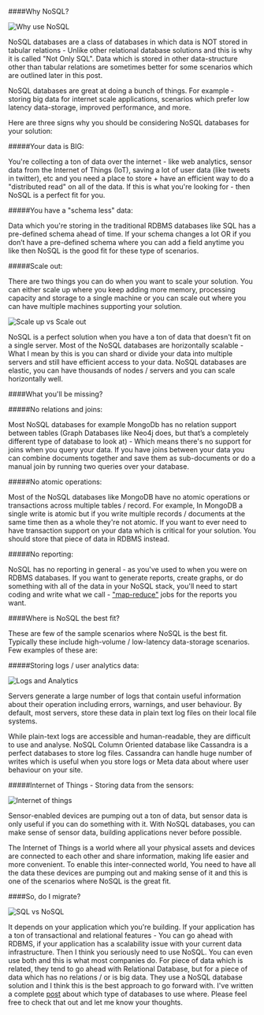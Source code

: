 ####Why NoSQL? 

![Why use NoSQL](https://blog.cloudboost.io/content/images/2015/06/nosql.jpg)

NoSQL databases are a class of databases in which data is NOT stored in tabular relations - Unlike other relational database solutions and this is why it is called "Not Only SQL". Data which is stored in other data-structure other than tabular relations are sometimes better for some scenarios which are outlined later in this post. 

NoSQL databases are great at doing a bunch of things. For example - storing big data for internet scale applications, scenarios which prefer low latency data-storage, improved performance, and more. 

Here are three signs why you should be considering NoSQL databases for your solution: 

#####Your data is BIG: 


You're collecting a ton of data over the internet - like web analytics, sensor data from the Internet of Things (IoT), saving a lot of user data (like tweets in twitter), etc and you need a place to store + have an efficient way to do a "distributed read" on all of the data. If this is what you're looking for - then NoSQL is a perfect fit for you. 

#####You have a "schema less" data:

Data which you're storing in the traditional RDBMS databases like SQL has a pre-defined schema ahead of time. If your schema changes a lot OR if you don’t have a pre-defined schema where you can add a field anytime you like then NoSQL is the good fit for these type of scenarios. 

#####Scale out:

There are two things you can do when you want to scale your solution. You can either scale up where you keep adding more memory, processing capacity and storage to a single machine or you can scale out where you can have multiple machines supporting your solution. 

![Scale up vs Scale out](https://blog.cloudboost.io/content/images/2015/06/KB_Scale_Out-Up.png)

NoSQL is a perfect solution when you have a ton of data that doesn't fit on a single server. Most of the NoSQL databases are horizontally scalable - What I mean by this is you can shard or divide your data into multiple servers and still have efficient access to your data. NoSQL databases are elastic, you can have thousands of nodes / servers and you can scale horizontally well.  

####What you'll be missing? 

#####No relations and joins: 

Most NoSQL databases for example MongoDb has no relation support between tables (Graph Databases like Neo4j does, but that’s a completely different type of database to look at) - Which means there's no support for joins when you query your data. If you have joins between your data you can combine documents together and save them as sub-documents or do a manual join by running two queries over your database.  

#####No atomic operations:

Most of the NoSQL databases like MongoDB have no atomic operations or transactions across multiple tables / record. For example, In MongoDB a single write is atomic but if you write multiple records / documents at the same time then as a whole they're not atomic. If you want to ever need to have transaction support on your data which is critical for your solution. You should store that piece of data in RDBMS instead. 

#####No reporting: 

NoSQL has no reporting in general - as you've used to when you were on RDBMS databases. If you want to generate reports, create graphs, or do something with all of the data in your NoSQL stack, you'll need to start coding and write what we call - ["map-reduce"](https://en.wikipedia.org/wiki/MapReduce) jobs for the reports you want.


####Where is NoSQL the best fit? 

These are few of the sample scenarios where NoSQL is the best fit. Typically these include high-volume / low-latency data-storage scenarios. Few examples of these are:  

#####Storing logs / user analytics data:

![Logs and Analytics](https://blog.cloudboost.io/content/images/2015/06/analytics-600.jpg)

Servers generate a large number of logs that contain useful information about their operation including errors, warnings, and user behaviour. By default, most servers, store these data in plain text log files on their local file systems.

While plain-text logs are accessible and human-readable, they are difficult to use and analyse. NoSQL Column Oriented database like Cassandra is a perfect databases to store log files. Cassandra can handle huge number of writes which is useful when you store logs or Meta data about where user behaviour on your site. 

#####Internet of Things - Storing data from the sensors:

![Internet of things](https://blog.cloudboost.io/content/images/2015/06/IoT-ConnectedDevicesImage.jpg)


Sensor-enabled devices are pumping out a ton of data, but sensor data is only useful if you can do something with it. With NoSQL databases, you can make sense of sensor data, building applications never before possible.

The Internet of Things is a world where all your physical assets and devices are connected to each other and share information, making life easier and more convenient. To enable this inter-connected world, You need to have all the data these devices are pumping out and making sense of it and this is one of the scenarios where NoSQL is the great fit.


####So, do I migrate? 

![SQL vs NoSQL](https://blog.cloudboost.io/content/images/2015/06/RDBMSvsNoSQL.jpeg)

It depends on your application which you're building. If your application has a ton of transactional and relational features - You can go ahead with RDBMS, if your application has a scalability issue with your current data infrastructure. Then I think you seriously need to use NoSQL. You can even use both and this is what most companies do. For piece of data which is related, they tend to go ahead with Relational Database, but for a piece of data which has no relations / or is big data. They use a NoSQL database solution and I think this is the best approach to go forward with. I've written a complete [post](http://blog.cloudboost.io/what-is-polyglot-persistence-and-how-can-it-help-your-app/) about which type of databases to use where. Please feel free to check that out and let me know your thoughts.


